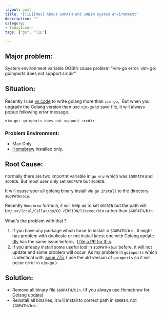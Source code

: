 ```yaml
---
layout: post
title: "[TIL][Mac] About GOPATH and GOBIN system environment"
description: ""
category: 
- TodayILearn
tags: ["go", "TIL"]

---
```


## Major problem: 

System environment variable GOBIN cause problem "vim-go error: vim-go: goimports does not support srcdir"


## Situation:

Recently I use [vs code](https://github.com/Microsoft/vscode-go) to write golang more than `vim-go`，But when you upgrade the Golang version then use `vim-go` to save file, it will always popup following error message.

```
vim-go: goimports does not support srcdir
```


### Problem Environment:

- Mac Only.
- [Homebrew](http://brew.sh/) installed only.


## Root Cause:

normally there are two importnt variable in `go env` which was `$GOPATH` and `$GOBIN`. But most user only set `$GOPATH` but `$GOBIN`.


It will cause your all golang binary install via  `go install` to the directory `$GOPATH/bin`.

Recently `Homebrew` formula, it will help us to set `$GOBIN` but the path will be`/usr/local/Cellar/go/GO_VERSION/libexec/bin` rather than `$GOPATH/bin`.


What's the problem with that？

1. If you have any package which force to install in  `$GOPATH/bin`, it might has problem with duplicate or not install latest one with Golang update.  [dlv](https://github.com/derekparker/delve) has the same issue before，[I file a PR for this](https://github.com/derekparker/delve/pull/504)．
2. If you already install some useful tool in `$GOPATH/bin` before, it will not update and some problem will occur. As my problem in `goimports` which is identical with [issue 775](https://github.com/fatih/vim-go/issues/775), I use the old version of `goimports` so it will occur error in `vim-go`.)


## Solution:

- Remove all binary file `$GOPATH/bin`. (If you always use Homebrew for Golang update)
- Reinstall all binaries, it will install to correct path in `$GOBIN`, not `$GOPATH/bin`.

